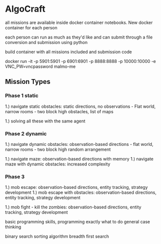 # AlgoCraft

all missions are available inside docker container notebooks. New docker container for each person

each person can run as much as they'd like and can submit through a file conversion and submission using python

build container with all missions included and submission code

docker run -it -p 5901:5901 -p 6901:6901 -p 8888:8888 -p 10000:10000 -e VNC_PW=vncpassword malmo-me

## Mission Types
### Phase 1 static
1.) navigate static obstacles: static directions, no observations
    - Flat world, narrow rooms
    - two block high obstacles, list of maps

1.) solving all these with the same agent

### Phase 2 dynamic
1.) navigate dynamic obstacles: observation-based directions
    - flat world, narrow rooms
    - two block high random arrangement

1.) navigate maze: observation-based directions with memory
1.) navigate maze with dynamic obstacles: increased complexity

### Phase 3 
1.) mob escape: observation-based directions, entity tracking, strategy development
1.) mob escape with obstacles: observation-based directions, entity tracking, strategy development

1.) mob fight - kill the zombies: observation-based directions, entity tracking, strategy development


basic programming skills, programming exactly what to do
general case thinking 



binary search
sorting algorithm
breadth first search
